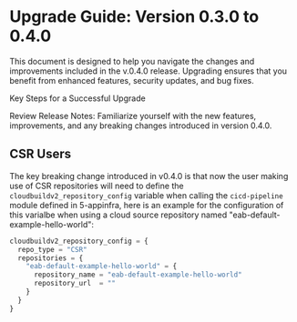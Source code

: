 # Upgrade Guide: Version 0.3.0 to 0.4.0

This document is designed to help you navigate the changes and improvements included in the v.0.4.0 release. Upgrading ensures that you benefit from enhanced features, security updates, and bug fixes.

Key Steps for a Successful Upgrade

Review Release Notes: Familiarize yourself with the new features, improvements, and any breaking changes introduced in version 0.4.0.

## CSR Users

The key breaking change introduced in v0.4.0 is that now the user making use of CSR repositories will need to define the `cloudbuildv2_repository_config` variable when calling the `cicd-pipeline` module defined in 5-appinfra, here is an example for the configuration of this varialbe when using a cloud source repository named "eab-default-example-hello-world":

```terraform
cloudbuildv2_repository_config = {
  repo_type = "CSR"
  repositories = {
    "eab-default-example-hello-world" = {
      repository_name = "eab-default-example-hello-world"
      repository_url  = ""
    }
  }
}
```




